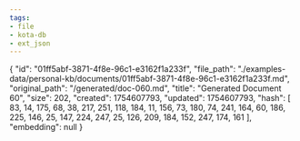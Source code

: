 ```yaml
---
tags:
- file
- kota-db
- ext_json
---
```

{
  "id": "01ff5abf-3871-4f8e-96c1-e3162f1a233f",
  "file_path": "./examples-data/personal-kb/documents/01ff5abf-3871-4f8e-96c1-e3162f1a233f.md",
  "original_path": "/generated/doc-060.md",
  "title": "Generated Document 60",
  "size": 202,
  "created": 1754607793,
  "updated": 1754607793,
  "hash": [
    83,
    14,
    175,
    68,
    38,
    217,
    251,
    118,
    184,
    11,
    156,
    73,
    180,
    74,
    241,
    164,
    60,
    186,
    225,
    146,
    25,
    147,
    224,
    247,
    25,
    126,
    209,
    184,
    152,
    247,
    174,
    161
  ],
  "embedding": null
}